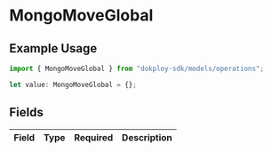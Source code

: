 # MongoMoveGlobal

## Example Usage

```typescript
import { MongoMoveGlobal } from "dokploy-sdk/models/operations";

let value: MongoMoveGlobal = {};
```

## Fields

| Field       | Type        | Required    | Description |
| ----------- | ----------- | ----------- | ----------- |